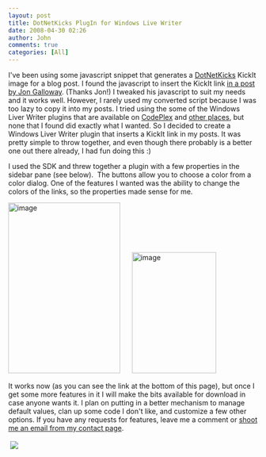 ```yaml
---
layout: post
title: DotNetKicks PlugIn for Windows Live Writer
date: 2008-04-30 02:26
author: John
comments: true
categories: [All]
---
```

<p>I've been using some javascript snippet that generates a <a href="http://www.dotnetkicks.com">DotNetKicks</a> KickIt image for a blog post. I found the javascript to insert the KickIt link <a href="http://weblogs.asp.net/jgalloway/archive/2007/03/08/adding-a-dotnetkicks-image-via-javascript.aspx">in a post by Jon Galloway</a>. (Thanks Jon!) I tweaked his javascript to suit my needs and it works well. However, I rarely used my converted script because I was too lazy to copy it into my posts. I tried using the some of the Windows Liver Writer plugins that are available on <a href="http://www.codeplex.com/WLWPlugins">CodePlex</a> and <a href="http://www.aaronlerch.com/blog/2007/10/21/dotnetkicks-kick-it-counter-plugin-for-windows-live-writer/">other places</a>, but none that I found did exactly what I wanted. So I decided to create a Windows Liver Writer plugin that inserts a KickIt link in my posts. It was pretty simple to throw together, and even though there probably is a better one out there already, I had fun doing this :)</p>  <p>I used the SDK and threw together a plugin with a few properties in the sidebar pane (see below).&#160; The buttons allow you to choose a color from a color dialog. One of the features I wanted was the ability to change the colors of the links, so the properties made sense for me.</p>  <p><a href="http://images.johnpapa.net/wp-content/uploads/files/media/image/WindowsLiveWriter/DotNetKicksPlugInforWindowsLiverWriter_1C64/image_2.png"><img style="border-top-width: 0px; border-left-width: 0px; border-bottom-width: 0px; border-right-width: 0px" height="344" alt="image" src="http://images.johnpapa.net/wp-content/uploads/files/media/image/WindowsLiveWriter/DotNetKicksPlugInforWindowsLiverWriter_1C64/image_thumb.png" width="226" border="0" /></a>&#160;&#160;&#160;&#160;&#160; <a href="http://images.johnpapa.net/wp-content/uploads/files/media/image/WindowsLiveWriter/DotNetKicksPlugInforWindowsLiverWriter_1C64/image_4.png"><img style="border-top-width: 0px; border-left-width: 0px; border-bottom-width: 0px; border-right-width: 0px" height="244" alt="image" src="http://images.johnpapa.net/wp-content/uploads/files/media/image/WindowsLiveWriter/DotNetKicksPlugInforWindowsLiverWriter_1C64/image_thumb_1.png" width="170" border="0" /></a> </p>  <p>It works now (as you can see the link at the bottom of this page), but once I get some more features in it I will make the bits available for download in case anyone wants it. I plan on putting in a better mechanism to manage default values, clan up some code I don't like, and customize a few other options. If you have any requests for features, leave me a comment or <a href="/contact">shoot me an email from my contact page</a>.</p><div class="wlWriterHeaderFooter" style="text-align:left; margin:0px; padding:4px 4px 4px 4px;"><a href="http://www.dotnetkicks.com/kick/?url=/all/dotnetkicks-plugin-for-windows-live-writer/"><img src="http://www.dotnetkicks.com/Services/Images/KickItImageGenerator.ashx?url=/all/dotnetkicks-plugin-for-windows-live-writer/&amp;bgcolor=0080C0&amp;fgcolor=FFFFFF&amp;border=000000&amp;cbgcolor=D4E1ED&amp;cfgcolor=000000" border="0/"></a></div><div class="wlWriterHeaderFooter" style="text-align:left; margin:0px; padding:4px 4px 4px 4px;"><script type="text/javascript">var dzone_url = '/all/dotnetkicks-plugin-for-windows-live-writer/';</script><script type="text/javascript">var dzone_title = 'DotNetKicks PlugIn for Windows Live Writer';</script><script type="text/javascript">var dzone_blurb = 'DotNetKicks PlugIn for Windows Live Writer';</script><script type="text/javascript">var dzone_style = '2';</script><script language="javascript" src="http://widgets.dzone.com/widgets/zoneit.js"></script> </div>

